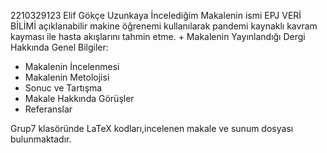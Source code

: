 2210329123 Elif Gökçe Uzunkaya
İncelediğim Makalenin ismi EPJ VERİ BİLİMİ açıklanabilir makine öğrenemi kullanılarak pandemi kaynaklı kavram kayması ile hasta akışlarını tahmin etme.
+
Makalenin Yayınlandığı Dergi Hakkında Genel Bilgiler:
+ Makalenin İncelenmesi
+ Makalenin Metolojisi
+ Sonuc ve Tartışma
+ Makale Hakkında Görüşler
+ Referanslar

Grup7 klasöründe LaTeX kodları,incelenen makale ve sunum dosyası bulunmaktadır.
